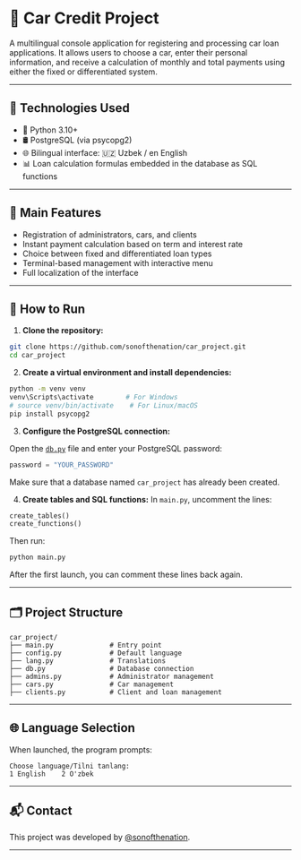 # 🚗 Car Credit Project

A multilingual console application for registering and processing car loan applications.
It allows users to choose a car, enter their personal information, and receive a calculation of monthly and total payments using either the fixed or differentiated system.

---

## 🔧 Technologies Used

- 🐍 Python 3.10+
- 🛢 PostgreSQL (via psycopg2)
- 🌐 Bilingual interface: 🇺🇿 Uzbek / en English
- 📊 Loan calculation formulas embedded in the database as SQL functions
---

## 🧩 Main Features

- Registration of administrators, cars, and clients
- Instant payment calculation based on term and interest rate
- Choice between fixed and differentiated loan types
- Terminal-based management with interactive menu
- Full localization of the interface

---

## 🚀 How to Run

1. **Clone the repository:**

```bash
git clone https://github.com/sonofthenation/car_project.git
cd car_project
```

2. **Create a virtual environment and install dependencies:**

```bash
python -m venv venv
venv\Scripts\activate        # For Windows
# source venv/bin/activate    # For Linux/macOS
pip install psycopg2
```

3. **Configure the PostgreSQL connection:**

Open the [`db.py`](./db.py) file and enter your PostgreSQL password:

```python
password = "YOUR_PASSWORD"
```

Make sure that a database named `car_project` has already been created.

4. **Create tables and SQL functions:**
In `main.py`, uncomment the lines:
```python
create_tables()
create_functions()
```
Then run:
```bash
python main.py
```
After the first launch, you can comment these lines back again.

---

## 🗂 Project Structure

```
car_project/
├── main.py              # Entry point
├── config.py            # Default language
├── lang.py              # Translations
├── db.py                # Database connection
├── admins.py            # Administrator management
├── cars.py              # Car management
├── clients.py           # Client and loan management
```

---

## 🌐 Language Selection

When launched, the program prompts:
```
Choose language/Tilni tanlang:
1 English    2 O'zbek
```

---

## 📬 Contact

This project was developed by [@sonofthenation](https://github.com/sonofthenation).

---

